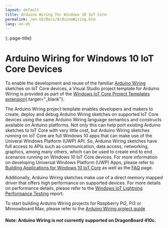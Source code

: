 ```yaml
---
layout: default
title: Arduino Wiring for Windows 10 IoT Core
permalink: /en-US/Docs/ArduinoWiring.htm
lang: en-US
---
```

{:.page-title}
# Arduino Wiring for Windows 10 IoT Core Devices

To enable the development and reuse of the familiar <a href="https://www.arduino.cc/en/Reference/HomePage" target="_blank">Arduino Wiring</a> sketches on IoT Core devices, a Visual Studio project template for Arduino Wiring is provided as part of the [Windows IoT Core Project Templates extension](https://visualstudiogallery.msdn.microsoft.com/55b357e1-a533-43ad-82a5-a88ac4b01dec){:target="_blank"}.

The Arduino Wiring project template enables developers and makers to create, deploy and debug Arduino Wiring sketches on supported IoT Core devices using the same Arduino Wiring language semantics and constructs available on Arduino platforms. Not only this can help port existing Arduino sketches to IoT Core with very little cost, but Arduino Wiring sketches running on IoT Core are full Windows 10 apps that can make use of the Univeral Windows Platform (UWP) API. So, Arduino Wiring sketches have full access to APIs such as communication, data access, networking, graphics, among many others, which can be used to create end to end scenarios running on Windows 10 IoT Core devices. For more information on developing Universal Windows Platform (UWP) Apps, please refer to [Building Applications for Windows 10 IoT Core]({{site.baseurl}}/{{page.lang}}/Docs/BuildingAppsForIoTCore) as well as the [FAQ]({{site.baseurl}}/{{page.lang}}/Support/Faqs.htm#uwp) page.

Additionally, Arduino Wiring sketches make use of a direct memory mapped driver that offers high performance on supported devices. For more details on performance details, please refer to the [Windows IoT Lightning Performance Testing]({{site.baseurl}}/{{page.lang}}/Docs/LightningPerformance) report.

To start building Arduino Wiring projects for Raspberry Pi2, Pi3 or Minnowboard Max, please refer to the [Arduino Wiring project guide]({{site.baseurl}}/{{page.lang}}/Docs/ArduinoWiringProjectGuide)

#### Note: Arduino Wiring is *not* currently supported on DragonBoard 410c.
